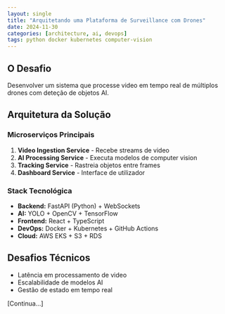 ```yaml
---
layout: single
title: "Arquitetando uma Plataforma de Surveillance com Drones"
date: 2024-11-30
categories: [architecture, ai, devops]
tags: python docker kubernetes computer-vision
---
```


## O Desafio
Desenvolver um sistema que processe video em tempo real de múltiplos drones com deteção de objetos AI.

## Arquitetura da Solução

### Microserviços Principais
1. **Video Ingestion Service** - Recebe streams de video
2. **AI Processing Service** - Executa modelos de computer vision
3. **Tracking Service** - Rastreia objetos entre frames
4. **Dashboard Service** - Interface de utilizador

### Stack Tecnológica
- **Backend:** FastAPI (Python) + WebSockets
- **AI:** YOLO + OpenCV + TensorFlow
- **Frontend:** React + TypeScript
- **DevOps:** Docker + Kubernetes + GitHub Actions
- **Cloud:** AWS EKS + S3 + RDS

## Desafios Técnicos
- Latência em processamento de video
- Escalabilidade de modelos AI
- Gestão de estado em tempo real

[Continua...]